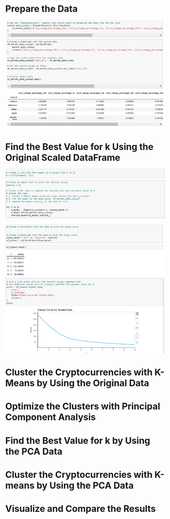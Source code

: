 # Prepare the Data

![Alt text](image-1.png)

# Find the Best Value for k Using the Original Scaled DataFrame

![Alt text](image-2.png)

![Alt text](image-3.png)

# Cluster the Cryptocurrencies with K-Means by Using the Original Data 

# Optimize the Clusters with Principal Component Analysis

# Find the Best Value for k by Using the PCA Data

# Cluster the Cryptocurrencies with K-means by Using the PCA Data 

# Visualize and Compare the Results






